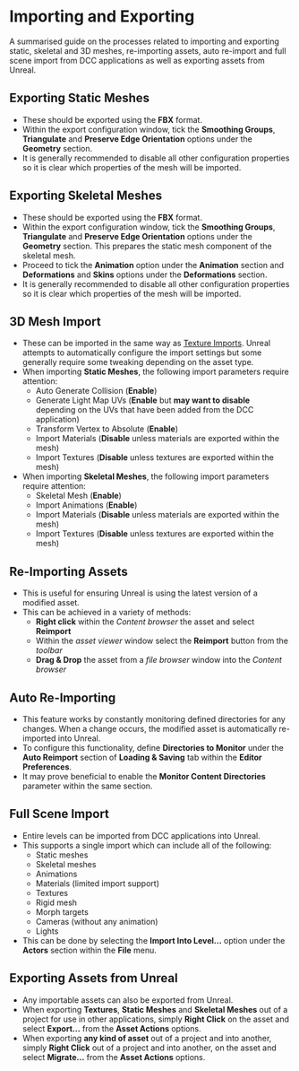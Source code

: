# Importing and Exporting

A summarised guide on the processes related to importing and exporting static, skeletal and 3D meshes, re-importing assets, auto re-import and full scene import from DCC applications as well as exporting assets from Unreal.

## Exporting Static Meshes
   * These should be exported using the **FBX** format.
   * Within the export configuration window, tick the **Smoothing Groups**, **Triangulate** and **Preserve Edge Orientation** options under the **Geometry** section. 
   * It is generally recommended to disable all other configuration properties so it is clear which properties of the mesh will be imported.

## Exporting Skeletal Meshes
   * These should be exported using the **FBX** format.
   * Within the export configuration window, tick the **Smoothing Groups**, **Triangulate** and **Preserve Edge Orientation** options under the **Geometry** section. This prepares the static mesh component of the skeletal mesh.
   * Proceed to tick the **Animation** option under the **Animation** section and **Deformations** and **Skins** options under the **Deformations** section.
   * It is generally recommended to disable all other configuration properties so it is clear which properties of the mesh will be imported.

## 3D Mesh Import
   * These can be imported in the same way as [Texture Imports](/Content/DevPipelines/Textures.md#importing-textures). Unreal attempts to automatically configure the import settings but some generally require some tweaking depending on the asset type.
   * When importing **Static Meshes**, the following import parameters require attention:
     * Auto Generate Collision (**Enable**)
     * Generate Light Map UVs (**Enable** but **may want to disable** depending on the UVs that have been added from the DCC application)
     * Transform Vertex to Absolute (**Enable**)
     * Import Materials (**Disable** unless materials are exported within the mesh)
     * Import Textures (**Disable** unless textures are exported within the mesh)
   * When importing **Skeletal Meshes**, the following import parameters require attention:
     * Skeletal Mesh (**Enable**)
     * Import Animations (**Enable**)
     * Import Materials (**Disable** unless materials are exported within the mesh)
     * Import Textures (**Disable** unless textures are exported within the mesh)

## Re-Importing Assets
   * This is useful for ensuring Unreal is using the latest version of a modified asset.
   * This can be achieved in a variety of methods:
     * **Right click** within the *Content browser* the asset and select **Reimport**
     * Within the *asset viewer* window select the **Reimport** button from the *toolbar*
     * **Drag & Drop** the asset from a *file browser* window into the *Content browser*

## Auto Re-Importing
   * This feature works by constantly monitoring defined directories for any changes. When a change occurs, the modified asset is automatically re-imported into Unreal.
   * To configure this functionality, define **Directories to Monitor** under the **Auto Reimport** section of **Loading & Saving** tab within the **Editor Preferences**.
   * It may prove beneficial to enable the **Monitor Content Directories** parameter within the same section.

## Full Scene Import
   * Entire levels can be imported from DCC applications into Unreal.
   * This supports a single import which can include all of the following:
     * Static meshes
     * Skeletal meshes
     * Animations
     * Materials (limited import support)
     * Textures
     * Rigid mesh
     * Morph targets
     * Cameras (without any animation)
     * Lights
   * This can be done by selecting the **Import Into Level...** option under the **Actors** section within the **File** menu.

## Exporting Assets from Unreal
   * Any importable assets can also be exported from Unreal.
   * When exporting **Textures**, **Static Meshes** and **Skeletal Meshes** out of a project for use in other applications, simply **Right Click** on the asset and select **Export...** from the **Asset Actions** options.
   * When exporting **any kind of asset** out of a project and into another, simply **Right Click** out of a project and into another, on the asset and select **Migrate...** from the **Asset Actions** options.